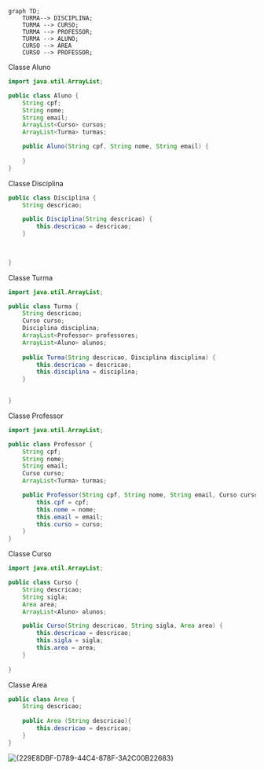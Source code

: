 ```mermaid
graph TD;
    TURMA--> DISCIPLINA;
    TURMA --> CURSO;
    TURMA --> PROFESSOR;
    TURMA --> ALUNO;
    CURSO --> ÁREA
    CURSO --> PROFESSOR;
```

Classe Aluno
```java
import java.util.ArrayList;

public class Aluno {
    String cpf;
    String nome;
    String email;
    ArrayList<Curso> cursos;
    ArrayList<Turma> turmas;

    public Aluno(String cpf, String nome, String email) {
        
    }
}
```

Classe Disciplina
```java
public class Disciplina {
    String descricao;

    public Disciplina(String descricao) {
        this.descricao = descricao;
    }

    
    
}

```

Classe Turma
```java
import java.util.ArrayList;

public class Turma {
    String descricao;
    Curso curso;
    Disciplina disciplina;
    ArrayList<Professor> professores;
    ArrayList<Aluno> alunos;
    
    public Turma(String descricao, Disciplina disciplina) {
        this.descricao = descricao;
        this.disciplina = disciplina;
    }

    
}

```

Classe Professor
```java
import java.util.ArrayList;

public class Professor {
    String cpf;
    String nome;
    String email;
    Curso curso;
    ArrayList<Turma> turmas;

    public Professor(String cpf, String nome, String email, Curso curso) {
        this.cpf = cpf;
        this.nome = nome;
        this.email = email;
        this.curso = curso;
    }
}

```

Classe Curso
```java
import java.util.ArrayList;

public class Curso {
    String descricao;
    String sigla;
    Area area;
    ArrayList<Aluno> alunos;

    public Curso(String descricao, String sigla, Area area) {
        this.descricao = descricao;
        this.sigla = sigla;
        this.area = area;
    }
    
}

```

Classe Area
```.java
public class Area {
    String descricao;
   
    public Area (String descricao){
        this.descricao = descricao;
    }
}

```

![{229E8DBF-D789-44C4-878F-3A2C00B22683}](https://github.com/user-attachments/assets/5020dbee-96c3-4344-bb1d-b67d8d479ce8)
